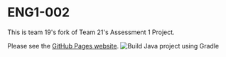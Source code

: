 # ENG1-002
This is team 19's fork of Team 21's Assessment 1 Project. 

Please see the [GitHub Pages website](https://dmk940.github.io/ENG1).
![Build Java project using Gradle](https://github.com/dmk940/ENG1/workflows/Build%20Java%20project%20using%20Gradle/badge.svg?branch=master)